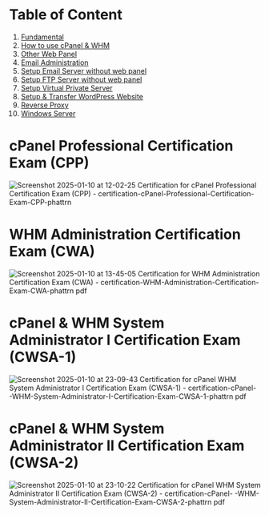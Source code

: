 # Table of Content
1. [Fundamental](https://github.com/bintrn2703/cpanel-certification/blob/main/Chapter/fundamental.md)
2. [How to use cPanel & WHM](https://github.com/bintrn2703/cpanel-certification/blob/main/Chapter/cPanel-WHM.md)
3. [Other Web Panel](https://github.com/bintrn2703/cpanel-certification/blob/main/Chapter/other-control-panel.md)
4. [Email Administration](https://github.com/bintrn2703/cpanel-certification/blob/main/Chapter/email-doanh-nghiep.md)
5. [Setup Email Server without web panel](https://github.com/bintrn2703/cpanel-certification/blob/main/Chapter/mail-server-setup.md)
6. [Setup FTP Server without web panel](https://github.com/bintrn2703/cpanel-certification/blob/main/Chapter/ftp-server-setup.md)
7. [Setup Virtual Private Server](https://github.com/bintrn2703/cpanel-certification/blob/main/Chapter/VPS-setup.md)
8. [Setup & Transfer WordPress Website](https://github.com/bintrn2703/cpanel-certification/blob/main/Chapter/wordpress-setup.md)
9. [Reverse Proxy](https://github.com/bintrn2703/cpanel-certification/blob/main/Chapter/reverse-proxy-setup.md)
10. [Windows Server]()
# cPanel Professional Certification Exam (CPP)
![Screenshot 2025-01-10 at 12-02-25 Certification for cPanel Professional Certification Exam (CPP) - certification-cPanel-Professional-Certification-Exam-CPP-phattrn](https://github.com/user-attachments/assets/336b441a-cbcb-4dc9-81df-b18e999fd3a8)
# WHM Administration Certification Exam (CWA)
![Screenshot 2025-01-10 at 13-45-05 Certification for WHM Administration Certification Exam (CWA) - certification-WHM-Administration-Certification-Exam-CWA-phattrn pdf](https://github.com/user-attachments/assets/38ab10f5-418a-49d9-9bce-acd193417dec)
# cPanel & WHM System Administrator I Certification Exam (CWSA-1)
![Screenshot 2025-01-10 at 23-09-43 Certification for cPanel   WHM System Administrator I Certification Exam (CWSA-1) - certification-cPanel- -WHM-System-Administrator-I-Certification-Exam-CWSA-1-phattrn pdf](https://github.com/user-attachments/assets/bcb4ad77-c9f0-4504-80da-a617601309ec)
# cPanel & WHM System Administrator II Certification Exam (CWSA-2)
![Screenshot 2025-01-10 at 23-10-22 Certification for cPanel   WHM System Administrator II Certification Exam (CWSA-2) - certification-cPanel- -WHM-System-Administrator-II-Certification-Exam-CWSA-2-phattrn pdf](https://github.com/user-attachments/assets/3750f8db-ae97-455b-abdd-16aecdb6559b)
